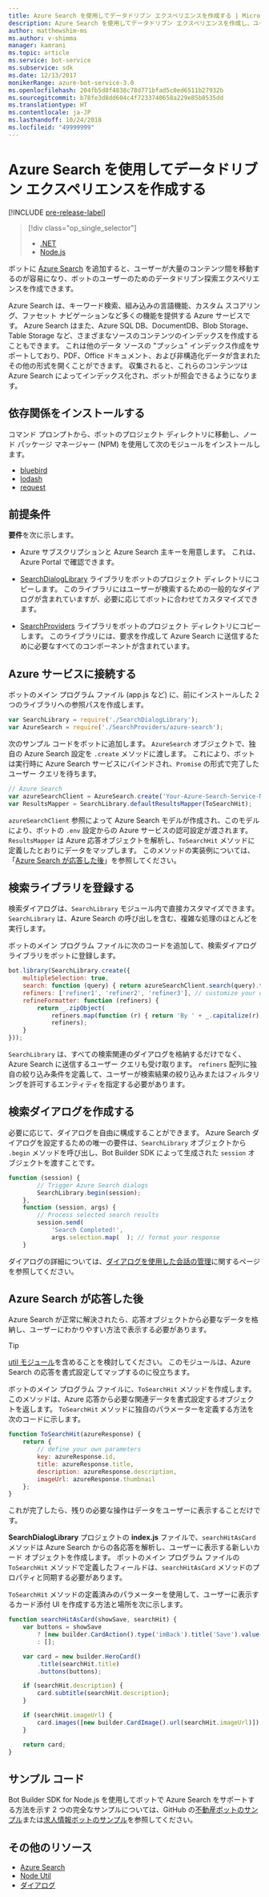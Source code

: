 ```yaml
---
title: Azure Search を使用してデータドリブン エクスペリエンスを作成する | Microsoft Docs
description: Azure Search を使用してデータドリブン エクスペリエンスを作成し、ユーザーが Bot Builder SDK for Node.js および Azure Search を使用してボット内の大量のコンテンツ間を移動できるように支援する方法について説明します。
author: matthewshim-ms
ms.author: v-shimma
manager: kamrani
ms.topic: article
ms.service: bot-service
ms.subservice: sdk
ms.date: 12/13/2017
monikerRange: azure-bot-service-3.0
ms.openlocfilehash: 204fb5d8f4838c78d771bfad5c0ed6511b27932b
ms.sourcegitcommit: b78fe3d8dd604c4f7233740658a229e85b8535dd
ms.translationtype: HT
ms.contentlocale: ja-JP
ms.lasthandoff: 10/24/2018
ms.locfileid: "49999999"
---
```

# <a name="create-data-driven-experiences-with-azure-search"></a>Azure Search を使用してデータドリブン エクスペリエンスを作成する 

[!INCLUDE [pre-release-label](../includes/pre-release-label-v3.md)]

> [!div class="op_single_selector"]
> - [.NET](../dotnet/bot-builder-dotnet-search-azure.md)
> - [Node.js](../nodejs/bot-builder-nodejs-search-azure.md)

ボットに [Azure Search][search] を追加すると、ユーザーが大量のコンテンツ間を移動するのが容易になり、ボットのユーザーのためのデータドリブン探索エクスペリエンスを作成できます。

Azure Search は、キーワード検索、組み込みの言語機能、カスタム スコアリング、ファセット ナビゲーションなど多くの機能を提供する Azure サービスです。 Azure Search はまた、Azure SQL DB、DocumentDB、Blob Storage、Table Storage など、さまざまなソースのコンテンツのインデックスを作成することもできます。 これは他のデータ ソースの "プッシュ" インデックス作成をサポートしており、PDF、Office ドキュメント、および非構造化データが含まれたその他の形式を開くことができます。 収集されると、これらのコンテンツは Azure Search によってインデックス化され、ボットが照会できるようになります。

## <a name="install-dependencies"></a>依存関係をインストールする

コマンド プロンプトから、ボットのプロジェクト ディレクトリに移動し、ノード パッケージ マネージャー (NPM) を使用して次のモジュールをインストールします。

* [bluebird](https://www.npmjs.com/package/bluebird)
* [lodash](https://www.npmjs.com/package/lodash)
* [request](https://www.npmjs.com/package/request)

## <a name="prerequisites"></a>前提条件

**要件**を次に示します。 
- Azure サブスクリプションと Azure Search 主キーを用意します。 これは、Azure Portal で確認できます。
- [SearchDialogLibrary](https://github.com/Microsoft/botBuilder-Samples/tree/master/Node/demo-Search/SearchDialogLibrary) ライブラリをボットのプロジェクト ディレクトリにコピーします。 このライブラリにはユーザーが検索するための一般的なダイアログが含まれていますが、必要に応じてボットに合わせてカスタマイズできます。 

- [SearchProviders](https://github.com/Microsoft/botBuilder-Samples/tree/master/Node/demo-Search/SearchProviders) ライブラリをボットのプロジェクト ディレクトリにコピーします。 このライブラリには、要求を作成して Azure Search に送信するために必要なすべてのコンポーネントが含まれています。

## <a name="connect-to-the-azure-service"></a>Azure サービスに接続する 

ボットのメイン プログラム ファイル (app.js など) に、前にインストールした 2 つのライブラリへの参照パスを作成します。 

```javascript
var SearchLibrary = require('./SearchDialogLibrary');
var AzureSearch = require('./SearchProviders/azure-search');
```

次のサンプル コードをボットに追加します。 `AzureSearch` オブジェクトで、独自の Azure Search 設定を `.create` メソッドに渡します。 これにより、ボットは実行時に Azure Search サービスにバインドされ、`Promise` の形式で完了したユーザー クエリを待ちます。  

```javascript
// Azure Search
var azureSearchClient = AzureSearch.create('Your-Azure-Search-Service-Name', 'Your-Azure-Search-Primary-Key', 'Your-Azure-Search-Service-Index');
var ResultsMapper = SearchLibrary.defaultResultsMapper(ToSearchHit);
```

 `azureSearchClient` 参照によって Azure Search モデルが作成され、このモデルにより、ボットの `.env` 設定からの Azure サービスの認可設定が渡されます。 
 `ResultsMapper` は Azure 応答オブジェクトを解析し、`ToSearchHit` メソッドに定義したとおりにデータをマップします。 このメソッドの実装例については、「[Azure Search が応答した後](#after-azure-search-responds)」を参照してください。

## <a name="register-the-search-library"></a>検索ライブラリを登録する
検索ダイアログは、`SearchLibrary` モジュール内で直接カスタマイズできます。 `SearchLibrary` は、Azure Search の呼び出しを含む、複雑な処理のほとんどを実行します。 

ボットのメイン プログラム ファイルに次のコードを追加して、検索ダイアログ ライブラリをボットに登録します。 

```javascript
bot.library(SearchLibrary.create({
    multipleSelection: true,
    search: function (query) { return azureSearchClient.search(query).then(ResultsMapper); },
    refiners: ['refiner1', 'refiner2', 'refiner3'], // customize your own refiners 
    refineFormatter: function (refiners) {
        return _.zipObject(
            refiners.map(function (r) { return 'By ' + _.capitalize(r); }),
            refiners);
    }
}));
```
`SearchLibrary` は、すべての検索関連のダイアログを格納するだけでなく、Azure Search に送信するユーザー クエリも受け取ります。 `refiners` 配列に独自の絞り込み条件を定義して、ユーザーが検索結果の絞り込みまたはフィルタリングを許可するエンティティを指定する必要があります。  

## <a name="create-a-search-dialog"></a>検索ダイアログを作成する

必要に応じて、ダイアログを自由に構成することができます。 Azure Search ダイアログを設定するための唯一の要件は、`SearchLibrary` オブジェクトから `.begin` メソッドを呼び出し、Bot Builder SDK によって生成された `session` オブジェクトを渡すことです。 

```javascript
function (session) {
        // Trigger Azure Search dialogs 
        SearchLibrary.begin(session);
    },
    function (session, args) {
        // Process selected search results
        session.send(
            'Search Completed!',
            args.selection.map(  ); // format your response 
    }
```
ダイアログの詳細については、[ダイアログを使用した会話の管理](bot-builder-nodejs-dialog-manage-conversation.md)に関するページを参照してください。

## <a name="after-azure-search-responds"></a>Azure Search が応答した後 

Azure Search が正常に解決されたら、応答オブジェクトから必要なデータを格納し、ユーザーにわかりやすい方法で表示する必要があります。

> [!TIP]
> [util モジュール][NodeUtil]を含めることを検討してください。 このモジュールは、Azure Search の応答を書式設定してマップするのに役立ちます。

ボットのメイン プログラム ファイルに、`ToSearchHit` メソッドを作成します。 このメソッドは、Azure 応答から必要な関連データを書式設定するオブジェクトを返します。 `ToSearchHit` メソッドに独自のパラメーターを定義する方法を次のコードに示します。 
 
 ```javascript
 function ToSearchHit(azureResponse) {
     return {
         // define your own parameters 
         key: azureResponse.id,
         title: azureResponse.title,
         description: azureResponse.description,
         imageUrl: azureResponse.thumbnail
     };
 }
```
これが完了したら、残りの必要な操作はデータをユーザーに表示することだけです。 

 **SearchDialogLibrary** プロジェクトの **index.js** ファイルで、`searchHitAsCard` メソッドは Azure Search からの各応答を解析し、ユーザーに表示する新しいカード オブジェクトを作成します。 ボットのメイン プログラム ファイルの `ToSearchHit` メソッドで定義したフィールドは、`searchHitAsCard` メソッドのプロパティと同期する必要があります。 

`ToSearchHit` メソッドの定義済みのパラメーターを使用して、ユーザーに表示するカード添付 UI を作成する方法と場所を次に示します。 

```javascript
function searchHitAsCard(showSave, searchHit) {
    var buttons = showSave
        ? [new builder.CardAction().type('imBack').title('Save').value(searchHit.key)]
        : [];

    var card = new builder.HeroCard()
        .title(searchHit.title) 
        .buttons(buttons);

    if (searchHit.description) {
        card.subtitle(searchHit.description);
    }

    if (searchHit.imageUrl) {
        card.images([new builder.CardImage().url(searchHit.imageUrl)]);
    }

    return card;
}
```

## <a name="sample-code"></a>サンプル コード

Bot Builder SDK for Node.js を使用してボットで Azure Search をサポートする方法を示す 2 つの完全なサンプルについては、GitHub の[不動産ボットのサンプル](https://github.com/Microsoft/BotBuilder-Samples/tree/master/Node/demo-Search/RealEstateBot)または[求人情報ボットのサンプル](https://github.com/Microsoft/BotBuilder-Samples/tree/master/Node/demo-Search/JobListingBot)を参照してください。 

## <a name="additional-resources"></a>その他のリソース

* [Azure Search][search]
* [Node Util][NodeUtil]
* [ダイアログ](bot-builder-nodejs-dialog-manage-conversation.md)

[NodeUtil]: https://nodejs.org/api/util.html
[search]: /azure/search/search-what-is-azure-search
